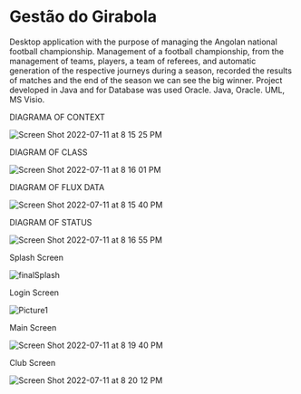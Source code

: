 # Gestão do Girabola

Desktop application with the purpose of managing the Angolan national football championship.
Management of a football championship, from the management of teams, players, a team of referees, and automatic generation of the respective journeys during a season, recorded the results of matches and the end of the season we can see the big winner.
Project developed in Java and for Database was used Oracle.
Java, Oracle. UML, MS Visio.

DIAGRAMA OF CONTEXT

![Screen Shot 2022-07-11 at 8 15 25 PM](https://user-images.githubusercontent.com/82730685/178471773-7da3c6f7-cfab-4d0c-b2f3-42113502ea16.png)

DIAGRAM OF CLASS

![Screen Shot 2022-07-11 at 8 16 01 PM](https://user-images.githubusercontent.com/82730685/178471769-272ab7d8-4509-46ab-ae03-af5f3ce7e707.png)

DIAGRAM OF FLUX DATA

![Screen Shot 2022-07-11 at 8 15 40 PM](https://user-images.githubusercontent.com/82730685/178471772-2449e32b-9e78-42e1-86dc-3ea170d93072.png)

DIAGRAM OF STATUS

![Screen Shot 2022-07-11 at 8 16 55 PM](https://user-images.githubusercontent.com/82730685/178471762-f2366148-d605-4954-a0f0-8ee8ff1e5ec0.png)

Splash Screen

![finalSplash](https://user-images.githubusercontent.com/82730685/160912337-887174e2-f873-469f-b473-05f234b2e194.png)


Login Screen

![Picture1](https://user-images.githubusercontent.com/82730685/160912687-49743abd-b815-48bc-8ed4-40d2a93b56c2.png)

Main Screen

![Screen Shot 2022-07-11 at 8 19 40 PM](https://user-images.githubusercontent.com/82730685/178471750-09b417e5-6c95-4700-9771-b1df058ca3ee.png)

Club Screen

![Screen Shot 2022-07-11 at 8 20 12 PM](https://user-images.githubusercontent.com/82730685/178471742-9ce66c5b-c533-4688-b2dd-3369252a82ac.png)







